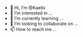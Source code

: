 - 👋 Hi, I’m @Kaellx
- 👀 I’m interested in ...
- 🌱 I’m currently learning ...
- 💞️ I’m looking to collaborate on ...
- 📫 How to reach me ...

<!---
Kaellx/Kaellx is a ✨ special ✨ repository because its `README.md` (this file) appears on your GitHub profile.
You can click the Preview link to take a look at your changes.
--->
